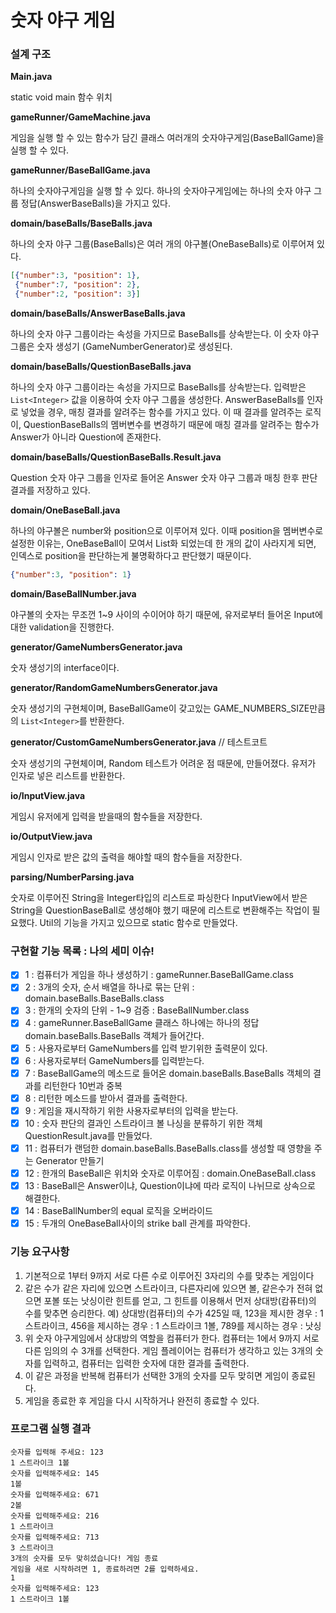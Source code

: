 # 숫자 야구 게임

### 설계 구조
**Main.java**

static void main 함수 위치

**gameRunner/GameMachine.java**

게임을 실행 할 수 있는 함수가 담긴 클래스
여러개의 숫자야구게임(BaseBallGame)을 실행 할 수 있다.

**gameRunner/BaseBallGame.java**

하나의 숫자야구게임을 실행 할 수 있다.
하나의 숫자야구게임에는 하나의 숫자 야구 그룹 정답(AnswerBaseBalls)을 가지고 있다.

**domain/baseBalls/BaseBalls.java**

하나의 숫자 야구 그룹(BaseBalls)은 여러 개의 야구볼(OneBaseBalls)로 이루어져 있다.

```json
[{"number":3, "position": 1}, 
 {"number":7, "position": 2},
 {"number":2, "position": 3}]
```

**domain/baseBalls/AnswerBaseBalls.java**

하나의 숫자 야구 그룹이라는 속성을 가지므로 BaseBalls를 상속받는다.
이 숫자 야구 그룹은 숫자 생성기 (GameNumberGenerator)로 생성된다.

**domain/baseBalls/QuestionBaseBalls.java**

하나의 숫자 야구 그룹이라는 속성을 가지므로 BaseBalls를 상속받는다.
입력받은 ```List<Integer>``` 값을 이용하여 숫자 야구 그룹을 생성한다.
AnswerBaseBalls를 인자로 넣었을 경우,  매칭 결과를 알려주는 함수를 가지고 있다.
이 때 결과를 알려주는 로직이, QuestionBaseBalls의 멤버변수를 변경하기 때문에 매칭 결과를 알려주는 함수가 Answer가 아니라 Question에 존재한다.

**domain/baseBalls/QuestionBaseBalls.Result.java**

Question 숫자 야구 그룹을 인자로 들어온 Answer 숫자 야구 그룹과 매칭 한후 판단 결과를 저장하고 있다.

**domain/OneBaseBall.java**

하나의 야구볼은 number와 position으로 이루어져 있다.
이때 position을 멤버변수로 설정한 이유는, OneBaseBall이 모여서 List화 되었는데 한 개의 값이 사라지게 되면, 인덱스로 position을 판단하는게 불명확하다고 판단했기 때문이다.

```json
{"number":3, "position": 1}
```

**domain/BaseBallNumber.java**

야구볼의 숫자는 무조껀 1~9 사이의 수이어야 하기 때문에, 유저로부터 들어온 Input에 대한 validation을 진행한다.

**generator/GameNumbersGenerator.java**

숫자 생성기의 interface이다.

**generator/RandomGameNumbersGenerator.java**

숫자 생성기의 구현체이며, BaseBallGame이 갖고있는 GAME_NUMBERS_SIZE만큼의 ```List<Integer>```를 반환한다.

**generator/CustomGameNumbersGenerator.java** // 테스트코트

숫자 생성기의 구현체이며, Random 테스트가 어려운 점 때문에,  만들어졌다. 유저가 인자로 넣은 리스트를 반환한다.

**io/InputView.java**

게임시 유저에게 입력을 받을때의 함수들을 저장한다.

**io/OutputView.java**

게임시 인자로 받은 값의 출력을 해야할 때의 함수들을 저장한다.

**parsing/NumberParsing.java**

숫자로 이루어진 String을 Integer타입의 리스트로 파싱한다
InputView에서 받은 String을 QuestionBaseBall로 생성해야 했기 때문에 리스트로 변환해주는 작업이 필요했다. Util의 기능을 가지고 있으므로 static 함수로 만들었다.

### 구현할 기능 목록 : 나의 세미 이슈!

- [x] 1 : 컴퓨터가 게임을 하나 생성하기 : gameRunner.BaseBallGame.class
- [x] 2 : 3개의 숫자, 순서 배열을 하나로 묶는 단위 : domain.baseBalls.BaseBalls.class
- [x] 3 : 한개의 숫자의 단위 - 1~9 검증 : BaseBallNumber.class
- [x] 4 : gameRunner.BaseBallGame 클래스 하나에는 하나의 정답 domain.baseBalls.BaseBalls 객체가 들어간다.
- [x] 5 : 사용자로부터 GameNumbers를 입력 받기위한 출력문이 있다.
- [x] 6 : 사용자로부터 GameNumbers를 입력받는다.
- [x] 7 : BaseBallGame의 메소드로 들어온 domain.baseBalls.BaseBalls 객체의 결과를 리턴한다 10번과 중복
- [x] 8 : 리턴한 메소드를 받아서 결과를 출력한다.
- [x] 9 : 게임을 재시작하기 위한 사용자로부터의 입력을 받는다.
- [x] 10 : 숫자 판단의 결과인 스트라이크 볼 나싱을 분류하기 위한 객체 QuestionResult.java를 만들었다.
- [x] 11 : 컴퓨터가 랜덤한 domain.baseBalls.BaseBalls.class를 생성할 때 영향을 주는 Generator 만들기
- [x] 12 : 한개의 BaseBall은 위치와 숫자로 이루어짐 : domain.OneBaseBall.class
- [x] 13 : BaseBall은 Answer이냐, Question이냐에 따라 로직이 나뉘므로 상속으로 해결한다.
- [x] 14 : BaseBallNumber의 equal 로직을 오버라이드
- [x] 15 : 두개의 OneBaseBall사이의 strike ball 관계를 파악한다.

### 기능 요구사항

1. 기본적으로 1부터 9까지 서로 다른 수로 이루어진 3자리의 수를 맞추는 게임이다
2. 같은 수가 같은 자리에 있으면 스트라이크, 다른자리에 있으면 볼, 같은수가 전혀 없으면 포볼 또는 낫싱이란 힌트를 얻고, 그 힌트를 이용해서 먼저 상대방(캄퓨터)의 수를 맞추면 승리한다.
   예) 상대방(컴퓨터)의 수가 425일 때, 123을 제시한 경우 : 1 스트라이크, 456을 제시하는 경우 : 1 스트라이크 1볼, 789를 제시하는 경우 : 낫싱
3. 위 숫자 야구게임에서 상대방의 역할을 컴퓨터가 한다. 컴퓨터는 1에서 9까지 서로 다른 임의의 수 3개를 선택한다. 게임 플레이어는 컴퓨터가 생각하고 있는 3개의 숫자를 입력하고, 컴퓨터는 입력한 숫자에 대한 결과를 출력한다.
4. 이 같은 과정을 반복해 컴퓨터가 선택한 3개의 숫자를 모두 맞히면 게임이 종료된다.
5. 게임을 종료한 후 게임을 다시 시작하거나 완전히 종료할 수 있다.



### 프로그램 실행 결과

```
숫자를 입력해 주세요: 123
1 스트라이크 1볼
숫자를 입력해주세요: 145
1볼
숫자를 입력해주세요: 671
2볼
숫자를 입력해주세요: 216
1 스트라이크
숫자를 입력해주세요: 713
3 스트라이크
3개의 숫자를 모두 맞히셨습니다! 게임 종료
게임을 새로 시작하려면 1, 종료하려면 2를 입력하세요.
1
숫자를 입력해주세요: 123
1 스트라이크 1볼
```